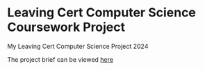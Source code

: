 # Leaving Cert Computer Science Coursework Project

My Leaving Cert Computer Science Project 2024

The project brief can be viewed [here](https://------------/)
